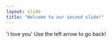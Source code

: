 ```yaml
---
layout: slide
title: "Welcome to our second slide!"
---
```

'i love you'
Use the left arrow to go back!
